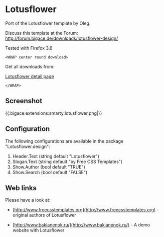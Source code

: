 # Lotusflower

Port of the Lotusflower template by Oleg.

Discuss this template at the Forum:
http://forum.bigace.de/downloads/lotusflower-design/

Tested with Firefox 3.6


`<WRAP center round download>`

Get all downloads from:

[Lotusflower detail page](http://www.bigace.de/plugins/detail/54-Lotusflower)

`</WRAP>`

## Screenshot

{{:bigace:extensions:smarty:lotusflower.png|}}

## Configuration

The following configurations are available in the package "Lotusflower.design":

 1.  Header.Text (string default "Lotusflower")
 2.  Slogan.Text (string default "by Free CSS Templates")
 3.  Show.Author (bool default "TRUE")
 4.  Show.Search (bool default "FALSE")

## Web links

Please have a look at:


*  [http://www.freecsstemplates.org](http://www.freecsstemplates.org) - original authors of Lotusflower

*  [http://www.baklanenok.ru/](http://www.baklanenok.ru/) - A demo website with Lotusflower

